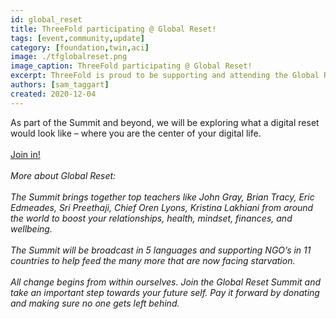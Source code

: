 ```yaml
---
id: global_reset
title: ThreeFold participating @ Global Reset!
tags: [event,community,update]
category: [foundation,twin,aci]
image: ./tfglobalreset.png
image_caption: ThreeFold participating @ Global Reset!
excerpt: ThreeFold is proud to be supporting and attending the Global Reset Summit taking place this weekend, December 5 & 6.
authors: [sam_taggart]
created: 2020-12-04
---
```


As part of the Summit and beyond, we will be exploring what a digital reset would look like – where you are the center of your digital life.
<br/>
<br/>
[Join in!](https://globalreset.online/)
<br/>
<br/>
*More about Global Reset:*
<br/>
<br/>
*The Summit brings together top teachers like John Gray, Brian Tracy, Eric Edmeades, Sri Preethaji, Chief Oren Lyons, Kristina Lakhiani  from around the world to boost your relationships, health, mindset, finances, and wellbeing.*
<br/>
<br/>
*The Summit will be broadcast in 5 languages and supporting NGO’s in 11 countries to help feed the many more that are now facing starvation.*
<br/>
<br/>
*All change begins from within ourselves. Join the Global Reset Summit and take an important step towards your future self. Pay it forward by donating and making sure no one gets left behind.*
